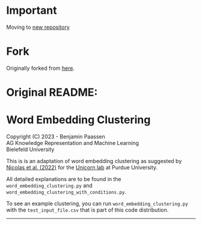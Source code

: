 # Important

Moving to [new repository](https://github.com/ReylordDev/Word-Clustering-Tool-for-SocPsych)

# Fork

Originally forked from [here](https://gitlab.com/bpaassen/word_embedding_clustering).

# Original README:

# Word Embedding Clustering

Copyright (C) 2023 - Benjamin Paassen  
AG Knowledge Representation and Machine Learning  
Bielefeld University

This is is an adaptation of word embedding clustering as suggested by [Nicolas et al. (2022)](https://psycnet.apa.org/doi/10.1037/pspa0000312) for the [Unicorn lab](https://tmorgenr.wixsite.com/unicornlab) at Purdue University.

All detailed explanations are to be found in the `word_embedding_clustering.py` and `word_embedding_clustering_with_conditions.py`.

To see an example clustering, you can run `word_embedding_clustering.py` with the `test_input_file.csv` that is part of this code distribution.

---
